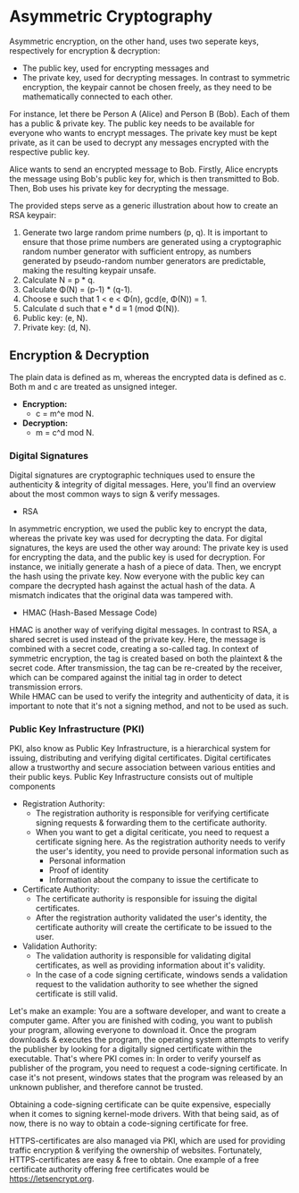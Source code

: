 # Asymmetric Cryptography

Asymmetric encryption, on the other hand, uses two seperate keys, respectively for encryption & decryption:

- The public key, used for encrypting messages and
- The private key, used for decrypting messages.
  In contrast to symmetric encryption, the keypair cannot be chosen freely, as they need to be mathematically connected to each other.

For instance, let there be Person A (Alice) and Person B (Bob). Each of them has a public & private key.
The public key needs to be available for everyone who wants to encrypt messages.
The private key must be kept private, as it can be used to decrypt any messages encrypted with the respective public key.

Alice wants to send an encrypted message to Bob.
Firstly, Alice encrypts the message using Bob's public key for, which is then transmitted to Bob.
Then, Bob uses his private key for decrypting the message.

The provided steps serve as a generic illustration about how to create an RSA keypair:

1. Generate two large random prime numbers (p, q).
   It is important to ensure that those prime numbers are generated using a cryptographic random number generator with sufficient entropy,
   as numbers generated by pseudo-random number generators are predictable, making the resulting keypair unsafe.
1. Calculate N = p * q.
1. Calculate Φ(N) = (p-1) * (q-1).
1. Choose e such that 1 \< e \< Φ(n), gcd(e, Φ(N)) = 1.
1. Calculate d such that e * d ≡ 1 (mod Φ(N)).
1. Public key: (e, N).
1. Private key: (d, N).

## Encryption & Decryption

The plain data is defined as m, whereas the encrypted data is defined as c.
Both m and c are treated as unsigned integer.

- **Encryption:**
  - c = m^e mod N.
- **Decryption:**
  - m = c^d mod N.

### Digital Signatures

Digital signatures are cryptographic techniques used to ensure the authenticity & integrity of digital messages.
Here, you'll find an overview about the most common ways to sign & verify messages.

- RSA

In asymmetric encryption, we used the public key to encrypt the data, whereas the private key was used for decrypting the data.
For digital signatures, the keys are used the other way around: The private key is used for encrypting the data, and the public key is used for decryption.
For instance, we initially generate a hash of a piece of data. Then, we encrypt the hash using the private key.
Now everyone with the public key can compare the decrypted hash against the actual hash of the data. A mismatch indicates that the original data was tampered with.

- HMAC (Hash-Based Message Code)

HMAC is another way of verifying digital messages.
In contrast to RSA, a shared secret is used instead of the private key. Here, the message is combined with a secret code, creating a so-called tag.
In context of symmetric encryption, the tag is created based on both the plaintext & the secret code. After transmission, the tag can be re-created by the receiver, which can be compared against the initial tag in order to detect transmission errors.\
While HMAC can be used to verify the integrity and authenticity of data, it is important to note that it's not a signing method, and not to be used as such.

### Public Key Infrastructure (PKI)

PKI, also know as Public Key Infrastructure, is a hierarchical system for issuing, distributing and verifying digital certificates.
Digital certificates allow a trustworthy and secure association between various entities and their public keys.
Public Key Infrastructure consists out of multiple components

- Registration Authority:
  - The registration authority is responsible for verifying certificate signing requests & forwarding them to the certificate authority.
  - When you want to get a digital ceriticate, you need to request a certificate signing here. As the registration authority needs to verify the user's identity, you need to provide personal information such as
    - Personal information
    - Proof of identity
    - Information about the company to issue the certificate to
- Certificate Authority:
  - The certificate authority is responsible for issuing the digital certificates.
  - After the registration authority validated the user's identity, the certificate authority will create the certificate to be issued to the user.
- Validation Authority:
  - The validation authority is responsible for validating digital certificates, as well as providing information about it's validity.
  - In the case of a code signing certificate, windows sends a validation request to the validation authority to see whether the signed certificate is still valid.

Let's make an example:
You are a software developer, and want to create a computer game.
After you are finished with coding, you want to publish your program, allowing everyone to download it.
Once the program downloads & executes the program, the operating system attempts to verify the publisher by looking for a digitally signed certificate within the executable.
That's where PKI comes in: In order to verify yourself as publisher of the program, you need to request a code-signing certificate.
In case it's not present, windows states that the program was released by an unknown publisher, and therefore cannot be trusted.

Obtaining a code-signing certificate can be quite expensive, especially when it comes to signing kernel-mode drivers.
With that being said, as of now, there is no way to obtain a code-signing certificate for free.

HTTPS-certificates are also managed via PKI, which are used for providing traffic encryption & verifying the ownership of websites.
Fortunately, HTTPS-certificates are easy & free to obtain. One example of a free certificate authority offering free certificates would be https://letsencrypt.org.
